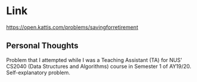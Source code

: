 # Link

https://open.kattis.com/problems/savingforretirement

## Personal Thoughts

Problem that I attempted while I was a Teaching Assistant (TA) for NUS' CS2040 (Data Structures and Algorithms) course in Semester 1 of AY19/20.
Self-explanatory problem.

